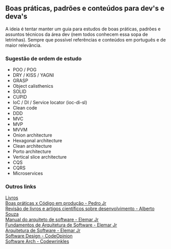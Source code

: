 ## Boas práticas, padrões e conteúdos para dev's e deva's

A ideia é tentar manter um guia para estudos de boas práticas, padrões e assuntos técnicos da área dev (nem todos conhecem essa sopa de letrinhas).
Sempre que possível referências e conteúdos em português e de maior relevância.

### Sugestão de ordem de estudo

- POO / POG
- DRY / KISS / YAGNI
- GRASP
- Object calisthenics
- SOLID
- CUPID
- IoC / DI / Service locator (ioc-di-sl)
- Clean code
- DDD
- MVC
- MVP
- MVVM
- Onion architecture
- Hexagonal architecture
- Clean architecture
- Porto architecture
- Vertical slice architecture
- CQS
- CQRS
- Microservices

### Outros links
[Livros](./books)\
[Boas práticas x Código em produção - Pedro Jr](https://www.youtube.com/watch?v=aVeR0YdLbok)\
[Revisão de livros e artigos científicos sobre desenvolvimento - Alberto Souza](https://www.youtube.com/playlist?list=PLVHlvMRWE0Y7dh2L8ncst42M9YjLMfcpx)\
[Manual do arquiteto de software - Elemar Jr](https://arquiteturadesoftware.online/)\
[Fundamentos de Arquitetura de Software - Elemar Jr](https://www.youtube.com/playlist?list=PLkpjQs-GfEMPzOzinFrqfkkfZy2DpwpBh)\
[Arquitetura de Software - Elemar Jr](https://www.youtube.com/playlist?list=PLkpjQs-GfEMNcWDlIck2I5TGBSSRCK39L)\
[Software Design - CodeOpinion](https://www.youtube.com/playlist?list=PLThyvG1mlMznuNW2tITIGmgQqJikLBqab)\
[Software Arch - Codewrinkles](https://www.youtube.com/playlist?list=PL2E-vlKoo_v0cv8Fiv5KsLln04XOw-82Z)
